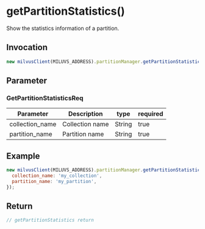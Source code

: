 # getPartitionStatistics()
Show the statistics information of a partition.

## Invocation 
```javascript
new milvusClient(MILUVS_ADDRESS).partitionManager.getPartitionStatistics(GetPartitionStatisticsReq);
```

## Parameter
### GetPartitionStatisticsReq
| Parameter       | Description     | type   | required |
| --------------- | --------------- | ------ | -------- |
| collection_name | Collection name | String | true     |
| partition_name  | Partition name  | String | true     |

## Example
```javascript
new milvusClient(MILUVS_ADDRESS).partitionManager.getPartitionStatistics({
  collection_name: 'my_collection',
  partition_name: 'my_partition',
});
```

## Return
```javascript
// getPartitionStatistics return
```
